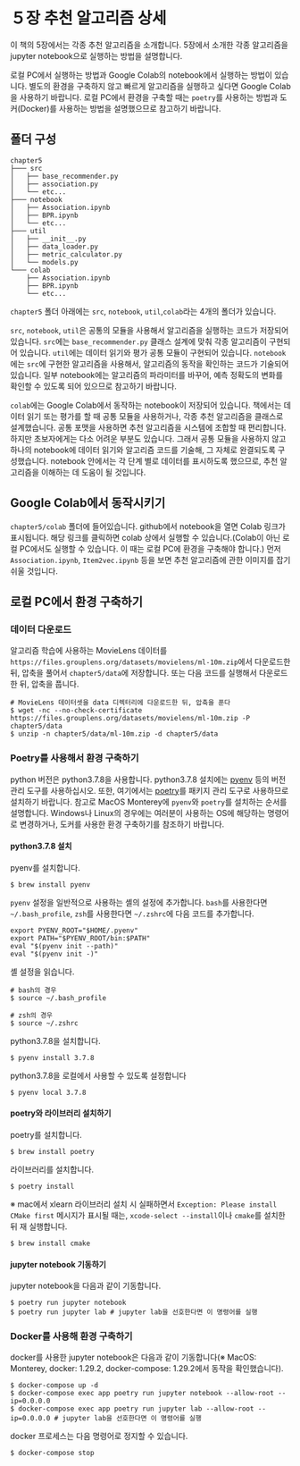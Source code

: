 # ５장 추천 알고리즘 상세

이 책의 5장에서는 각종 추천 알고리즘을 소개합니다. 5장에서 소개한 각종 알고리즘을 jupyter notebook으로 실행하는 방법을 설명합니다.

로컬 PC에서 실행하는 방법과 Google Colab의 notebook에서 실행하는 방법이 있습니다. 별도의 환경을 구축하지 않고 빠르게 알고리즘을 실행하고 싶다면 Google Colab을 사용하기 바랍니다. 로컬 PC에서 환경을 구축할 때는 `poetry`를 사용하는 방법과 도커(Docker)를 사용하는 방법을 설명했으므로 참고하기 바랍니다.

## 폴더 구성
```
chapter5
├─── src
│   ├── base_recommender.py
│   ├── association.py
│   └── etc...
├─── notebook
│   ├── Association.ipynb
│   ├── BPR.ipynb
│   └── etc...
├─── util
│   ├── __init__.py
│   ├── data_loader.py
│   ├── metric_calculator.py
│   └── models.py
└─── colab
    ├── Association.ipynb
    ├── BPR.ipynb
    └── etc...
```

`chapter5` 폴더 아래에는 `src`, `notebook`, `util`,`colab`라는 4개의 폴더가 있습니다.

`src`, `notebook`, `util`은 공통의 모듈을 사용해서 알고리즘을 실행하는 코드가 저장되어 있습니다. `src`에는 `base_recommender.py` 클래스 설계에 맞춰 각종 알고리즘이 구현되어 있습니다. `util`에는 데이터 읽기와 평가 공통 모듈이 구현되어 있습니다. `notebook`에는 `src`에 구현한 알고리즘을 사용해서, 알고리즘의 동작을 확인하는 코드가 기술되어 있습니다. 일부 notebook에는 알고리즘의 파라미터를 바꾸어, 예측 정확도의 변화를 확인할 수 있도록 되어 있으므로 참고하기 바랍니다.

`colab`에는 Google Colab에서 동작하는 notebook이 저장되어 있습니다. 책에서는 데이터 읽기 또는 평가를 할 때 공통 모듈을 사용하거나, 각종 추천 알고리즘을 클래스로 설계했습니다. 공통 포맷을 사용하면 추천 알고리즘을 시스템에 조합할 때 편리합니다. 하지만 초보자에게는 다소 어려운 부분도 있습니다. 그래서 공통 모듈을 사용하지 않고 하나의 notebook에 데이터 읽기와 알고리즘 코드를 기술해, 그 자체로 완결되도록 구성했습니다. notebook 안에서는 각 단계 별로 데이터를 표시하도록 했으므로, 추천 알고리즘을 이해하는 데 도움이 될 것입니다.

## Google Colab에서 동작시키기

`chapter5/colab` 폴더에 들어있습니다. github에서 notebook을 열면 Colab 링크가 표시됩니다. 해당 링크를 클릭하면 colab 상에서 실행할 수 있습니다.(Colab이 아닌 로컬 PC에서도 실행할 수 있습니다. 이 때는 로컬 PC에 환경을 구축해야 합니다.) 먼저 `Association.ipynb`, `Item2vec.ipynb` 등을 보면 추천 알고리즘에 관한 이미지를 잡기 쉬울 것입니다.

## 로컬 PC에서 환경 구축하기

### 데이터 다운로드

알고리즘 학습에 사용하는 MovieLens 데이터를 `https://files.grouplens.org/datasets/movielens/ml-10m.zip`에서 다운로드한 뒤, 압축을 풀어서 `chapter5/data`에 저장합니다. 또는 다음 코드를 실행해서 다운로드한 뒤, 압축을 풉니다.

```
# MovieLens 데이터셋을 data 디렉터리에 다운로드한 뒤, 압축을 푼다
$ wget -nc --no-check-certificate https://files.grouplens.org/datasets/movielens/ml-10m.zip -P chapter5/data
$ unzip -n chapter5/data/ml-10m.zip -d chapter5/data
```

### Poetry를 사용해서 환경 구축하기

python 버전은 python3.7.8을 사용합니다. python3.7.8 설치에는 [pyenv](https://github.com/pyenv/pyenv) 등의 버전 관리 도구를 사용하십시오. 또한, 여기에서는 [poetry](https://python-poetry.org/)를 패키지 관리 도구로 사용하므로 설치하기 바랍니다. 참고로 MacOS Monterey에 `pyenv`와 `poetry`를 설치하는 순서를 설명합니다. Windows나 Linux의 경우에는 여러분이 사용하는 OS에 해당하는 명령어로 변경하거나, 도커를 사용한 환경 구축하기를 참조하기 바랍니다.

#### python3.7.8 설치

pyenv를 설치합니다.

```
$ brew install pyenv
```

`pyenv` 설정을 일반적으로 사용하는 셸의 설정에 추가합니다. `bash`를 사용한다면 `~/.bash_profile`, `zsh`를 사용한다면 `~/.zshrc`에 다음 코드를 추가합니다.

```
export PYENV_ROOT="$HOME/.pyenv"
export PATH="$PYENV_ROOT/bin:$PATH"
eval "$(pyenv init --path)"
eval "$(pyenv init -)"
```

셸 설정을 읽습니다.

```
# bash의 경우
$ source ~/.bash_profile

# zsh의 경우
$ source ~/.zshrc
```

python3.7.8을 설치합니다.

```
$ pyenv install 3.7.8
```

python3.7.8을 로컬에서 사용할 수 있도록 설정합니다

```
$ pyenv local 3.7.8
```

#### poetry와 라이브러리 설치하기

poetry를 설치합니다.

```
$ brew install poetry
```

라이브러리를 설치합니다.

```
$ poetry install
```

※ mac에서 xlearn 라이브러리 설치 시 실패하면서 `Exception: Please install CMake first` 메시지가 표시될 때는, `xcode-select --install`이나 `cmake`를 설치한 뒤 재 실행합니다.

```
$ brew install cmake
```

#### jupyter notebook 기동하기

jupyter notebook을 다음과 같이 기동합니다.

```
$ poetry run jupyter notebook 
$ poetry run jupyter lab # jupyter lab을 선호한다면 이 명령어를 실행
```

### Docker를 사용해 환경 구축하기

docker를 사용한 jupyter notebook은 다음과 같이 기동합니다(※ MacOS: Monterey, docker: 1.29.2, docker-compose: 1.29.2에서 동작을 확인했습니다).

```
$ docker-compose up -d
$ docker-compose exec app poetry run jupyter notebook --allow-root --ip=0.0.0.0
$ docker-compose exec app poetry run jupyter lab --allow-root --ip=0.0.0.0 # jupyter lab을 선호한다면 이 명령어를 실행
```

docker 프로세스는 다음 명령어로 정지할 수 있습니다.

```
$ docker-compose stop
```
